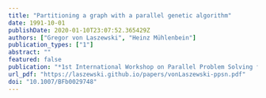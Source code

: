 ```yaml
---
title: "Partitioning a graph with a parallel genetic algorithm"
date: 1991-10-01
publishDate: 2020-01-10T23:07:52.365429Z
authors: ["Gregor von Laszewski", "Heinz Mühlenbein"]
publication_types: ["1"]
abstract: ""
featured: false
publication: "*1st International Workshop on Parallel Problem Solving from Nature*"
url_pdf: "https://laszewski.github.io/papers/vonLaszewski-ppsn.pdf"
doi: "10.1007/BFb0029748"
---
```


